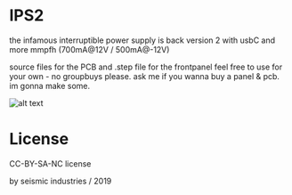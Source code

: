 # IPS2
the infamous interruptible power supply is back
version 2 with usbC and more mmpfh (700mA@12V / 500mA@-12V)

source files for the PCB and .step file for the frontpanel
feel free to use for your own - no groupbuys please.
ask me if you wanna buy a panel & pcb. im gonna make some.

![alt text](https://raw.githubusercontent.com/seismicindustries/IPS2/master/render/IPS2_usb_c_front_render_wide_psd.jpg)

License
=======
CC-BY-SA-NC license

by seismic industries / 2019
